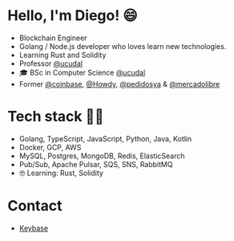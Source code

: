 # Hello, I'm Diego! 😄
- Blockchain Engineer
- Golang / Node.js developer who loves learn new technologies.
- Learning Rust and Solidity
- Professor [@ucudal](https://github.com/ucudal)
- 🎓 BSc in Computer Science [@ucudal](https://github.com/ucudal)
- Former [@coinbase](https://github.com/coinbase), [@Howdy](https://github.com/austin-software), [@pedidosya](https://github.com/pedidosya) & [@mercadolibre](https://github.com/mercadolibre)


# Tech stack 👨‍💻
- Golang, TypeScript, JavaScript, Python, Java, Kotlin
- Docker, GCP, AWS
- MySQL, Postgres, MongoDB, Redis, ElasticSearch
- Pub/Sub, Apache Pulsar, SQS, SNS, RabbitMQ
- 🤓 Learning: Rust, Solidity

# Contact
- [Keybase](https://keybase.io/dimartiro)
